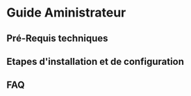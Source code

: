 # Guide Aministrateur

## Pré-Requis techniques

## Etapes d'installation et de configuration

## FAQ
